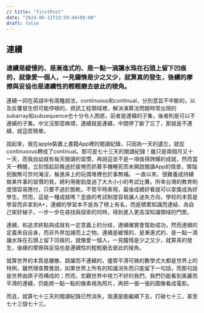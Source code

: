 ```yaml
---
// title: "firstPost"
date: "2024-06-11T23:59:48+08:00"
draft: false
---
```


## 連續
### 連續是緩慢的、是漸進式的、是一點一滴讓水珠在石頭上留下凹痕的，就像愛一個人，一見鐘情是少之又少，就算真的發生，後續的摩擦與妥協也是連續性的輕輕磨去彼此的稜角。

連續一詞在英語中有兩種說法，continuous和continual，分別意旨不中斷的，以及反覆發生但可能停頓的。資訊工程領域裡，解決演算法問題時常出現的subarray和subsequence也十分令人困惑，前者是連續的子集，後者則是可以不連續的子集。中文沒那麼麻煩，連續就是連續，中間停了斷了忘了，那就是不連續，就這麼簡單。


說起來，我在apple裝置上書籍App裡的閱讀紀錄，只因為一天的遺忘，就從continuoous轉成了continual。那可是七十三天的閱讀紀錄！雖只是兩個月又十一天，而我自幼就有每天閱讀的習慣，再說這並不是一項值得誇耀的成就，然而當天一轉醒，立刻憶起前晚過於疲倦而抓著手機睡死而未開啟閱讀App的情景，懊惱扼腕無可奈何淹沒，躲進床上的玩偶堆裡也於事無補。
一直以來，很難養成持續做某件事的習慣的我，總利用衝勁度過了大大小小的考試比賽。所幸台灣的教育制度很容易應付，只要不過於脫軌，不管平時表現，最後成績好看就可以拿獎成為好學生。然而，這是一種成就嗎？歪曲的考試制度容易讓人迷失方向，學校的本質是學習而非拿到A+，連續的學習本不是為了榜上有名，而是積累知識而連結、為自己架好梯子，一步一步在尋找與探索的同時，得到進入更高深知識領域的門票。


連續，和追求終點與成就有一定意義上的分歧，連續確實會幫助成功，然而連續的定義來自自身，而非外界加諸而上之物。連續是緩慢的、是漸進式的、是一點一滴讓水珠在石頭上留下凹痕的，就像愛一個人，一見鐘情是少之又少，就算真的發生，後續的摩擦與妥協也是連續性的輕輕磨去彼此的稜角。


就算世界的本質是離散、跳躍而不連續的，儘管平滑可微的數學式大都是世界上的特例，雖然理查費曼說，如果世界上所有的知識消失而只能留下一句話，而那句話是世界由原子而構成的；然而，宏觀世界中視力不好的我們，我們仍能看到美麗而平滑的連續，仍能將一點一點的像素視為照片，再把一張一張的圖像看成電影。


而且，就算七十三天的閱讀紀錄已然消失，我還是能繼續下去，打破七十三，甚至七十三個七十三。